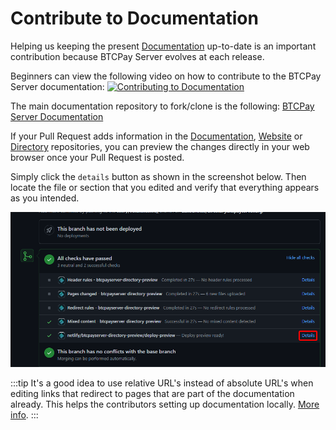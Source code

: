 # Contribute to Documentation

Helping us keeping the present [Documentation](https://github.com/btcpayserver/btcpayserver-doc) up-to-date is an important contribution because BTCPay Server evolves at each release.

Beginners can view the following video on how to contribute to the BTCPay Server documentation:
[![Contributing to Documentation](https://img.youtube.com/vi/bSDROcdSSWw/mqdefault.jpg)](https://www.youtube.com/watch?v=bSDROcdSSWw "How to contribute to BTCPay Server documentation")

The main documentation repository to fork/clone is the following: [BTCPay Server Documentation](https://github.com/btcpayserver/btcpayserver-doc)

If your Pull Request adds information in the [Documentation](https://github.com/btcpayserver/btcpayserver-doc/), [Website](https://github.com/btcpayserver/btcpayserver.org/) or [Directory](https://github.com/btcpayserver/directory.btcpayserver.org/) repositories, you can preview the changes directly in your web browser once your Pull Request is posted.

Simply click the `details` button as shown in the screenshot below. Then locate the file or section that you edited and verify that everything appears as you intended.

![NetlifyDeploymentPreview](../img/Contribute/Netlify_preview.png)

:::tip
It's a good idea to use relative URL's instead of absolute URL's when editing links that redirect to pages that are part of the documentation already.
This helps the contributors setting up documentation locally.
[More info](https://v1.vuepress.vuejs.org/guide/markdown.html#internal-links/).
:::
